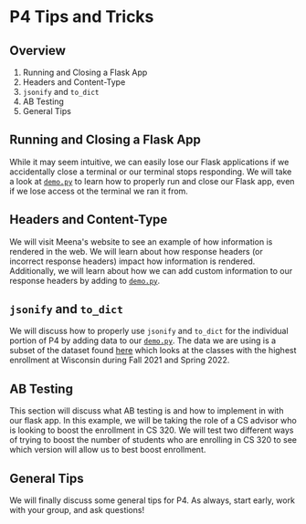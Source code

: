 # P4 Tips and Tricks

## Overview

1. Running and Closing a Flask App
2. Headers and Content-Type
3. `jsonify` and `to_dict`
4. AB Testing
5. General Tips

## Running and Closing a Flask App

While it may seem intuitive, we can easily lose our Flask applications if we accidentally close a terminal or our terminal stops responding. We will take a look at [`demo.py`](./demo.py) to learn how to properly run and close our Flask app, even if we lose access ot the terminal we ran it from.

## Headers and Content-Type

We will visit Meena's website to see an example of how information is rendered in the web. We will learn about how response headers (or incorrect response headers) impact how information is rendered. Additionally, we will learn about how we can add custom information to our response headers by adding to [`demo.py`](./demo.py).

## `jsonify` and `to_dict`

We will discuss how to properly use `jsonify` and `to_dict` for the individual portion of P4 by adding data to our [`demo.py`](./demo.py). The data we are using is a subset of the dataset found [here](https://data.wisc.edu/instruction/) which looks at the classes with the highest enrollment at Wisconsin during Fall 2021 and Spring 2022.

## AB Testing

This section will discuss what AB testing is and how to implement in with our flask app. In this example, we will be taking the role of a CS advisor who is looking to boost the enrollment in CS 320. We will test two different ways of trying to boost the number of students who are enrolling in CS 320 to see which version will allow us to best boost enrollment.

## General Tips

We will finally discuss some general tips for P4. As always, start early, work with your group, and ask questions!
